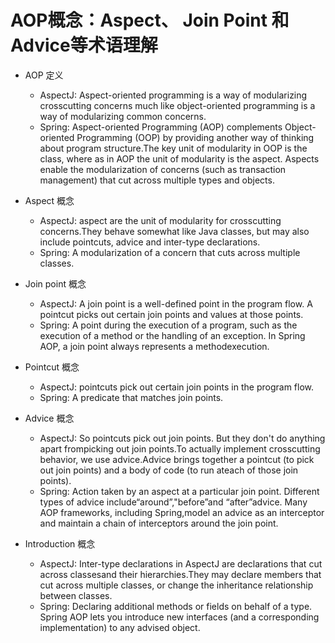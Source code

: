 # AOP概念：Aspect、 Join Point 和Advice等术语理解

- AOP 定义
  - AspectJ: Aspect-oriented programming is a way of modularizing crosscutting concerns much like object-oriented programming is a way of modularizing common concerns.
  - Spring: Aspect-oriented Programming (AOP) complements Object-oriented Programming (OOP) by providing another way of thinking about program structure.The key unit of modularity in OOP is the class, where as in AOP the unit of modularity is the aspect. Aspects enable the modularization of concerns (such as transaction management) that cut across multiple types and objects.

- Aspect 概念
  - AspectJ: aspect are the unit of modularity for crosscutting concerns.They behave somewhat like Java classes, but may also include pointcuts, advice and inter-type declarations.
  - Spring: A modularization of a concern that cuts across multiple classes.
- Join point 概念
  - AspectJ: A join point is a well-defined point in the program flow. A pointcut picks out certain join points and values at those points.
  - Spring: A point during the execution of a program, such as the execution of a method or the handling of an exception. In Spring AOP, a join point always represents a methodexecution.

- Pointcut 概念
  - AspectJ: pointcuts pick out certain join points in the program flow.
  - Spring: A predicate that matches join points.
- Advice 概念
  - AspectJ: So pointcuts pick out join points. But they don't do anything apart frompicking out join points.To actually implement crosscutting behavior, we use advice.Advice brings together a pointcut (to pick out join points) and a body of code (to run ateach of those join points).
  - Spring: Action taken by an aspect at a particular join point. Different types of advice include“around”,"before”and “after”advice. Many AOP frameworks, including Spring,model an advice as an interceptor and maintain a chain of interceptors around the join point.
- Introduction 概念
  - AspectJ: Inter-type declarations in AspectJ are declarations that cut across classesand their hierarchies.They may declare members that cut across multiple classes, or change the inheritance relationship between classes.
  - Spring: Declaring additional methods or fields on behalf of a type. Spring AOP lets you introduce new interfaces (and a corresponding implementation) to any advised object.